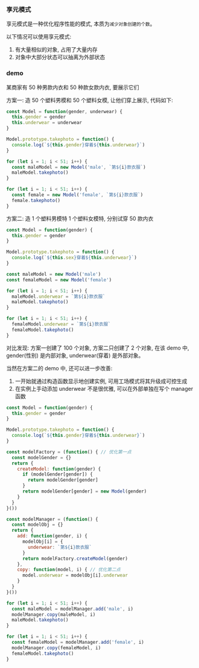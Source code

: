 ### 享元模式

享元模式是一种优化程序性能的模式, 本质为`减少对象创建的个数`。

以下情况可以使用享元模式:

1. 有大量相似的对象, 占用了大量内存
2. 对象中大部分状态可以抽离为外部状态

### demo

某商家有 50 种男款内衣和 50 种款女款内衣, 要展示它们

方案一: 造 50 个塑料男模和 50 个塑料女模, 让他们穿上展示, 代码如下:

```js
const Model = function(gender, underwear) {
  this.gender = gender
  this.underwear = underwear
}

Model.prototype.takephoto = function() {
  console.log(`${this.gender}穿着${this.underwear}`)
}

for (let i = 1; i < 51; i++) {
  const maleModel = new Model('male', `第${i}款衣服`)
  maleModel.takephoto()
}

for (let i = 1; i < 51; i++) {
  const female = new Model('female', `第${i}款衣服`)
  female.takephoto()
}
```

方案二: 造 1 个塑料男模特 1 个塑料女模特, 分别试穿 50 款内衣

```js
const Model = function(gender) {
  this.gender = gender
}

Model.prototype.takephoto = function() {
  console.log(`${this.sex}穿着${this.underwear}`)
}

const maleModel = new Model('male')
const femaleModel = new Model('female')

for (let i = 1; i < 51; i++) {
  maleModel.underwear = `第${i}款衣服`
  maleModel.takephoto()
}

for (let i = 1; i < 51; i++) {
  femaleModel.underwear = `第${i}款衣服`
  femaleModel.takephoto()
}
```

对比发现: 方案一创建了 100 个对象, 方案二只创建了 2 个对象, 在该 demo 中, gender(性别) 是内部对象, underwear(穿着) 是外部对象。

当然在方案二的 demo 中, 还可以进一步改善:

1. 一开始就通过构造函数显示地创建实例, 可用工场模式将其升级成可控生成
2. 在实例上手动添加 underwear 不是很优雅, 可以在外部单独在写个 manager 函数

```js
const Model = function(gender) {
  this.gender = gender
}

Model.prototype.takephoto = function() {
  console.log(`${this.gender}穿着${this.underwear}`)
}

const modelFactory = (function() { // 优化第一点
  const modelGender = {}
  return {
    createModel: function(gender) {
      if (modelGender[gender]) {
        return modelGender[gender]
      }
      return modelGender[gender] = new Model(gender)
    }
  }
}())

const modelManager = (function() {
  const modelObj = {}
  return {
    add: function(gender, i) {
      modelObj[i] = {
        underwear: `第${i}款衣服`
      }
      return modelFactory.createModel(gender)
    },
    copy: function(model, i) { // 优化第二点
      model.underwear = modelObj[i].underwear
    }
  }
}())

for (let i = 1; i < 51; i++) {
  const maleModel = modelManager.add('male', i)
  modelManager.copy(maleModel, i)
  maleModel.takephoto()
}

for (let i = 1; i < 51; i++) {
  const femaleModel = modelManager.add('female', i)
  modelManager.copy(femaleModel, i)
  femaleModel.takephoto()
}
```